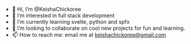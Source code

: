 - 👋 Hi, I’m @KeishaChickoree
- 👀 I’m interested in full stack development
- 🌱 I’m currently learning svelte, python and spfx
- 💞️ I’m looking to collaborate on cool new projects for fun and learning.
- 📫 How to reach me: email me at keishachickoree@gmail.com

<!---
KeishaChickoree/KeishaChickoree is a ✨ special ✨ repository because its `README.md` (this file) appears on your GitHub profile.
You can click the Preview link to take a look at your changes.
--->
